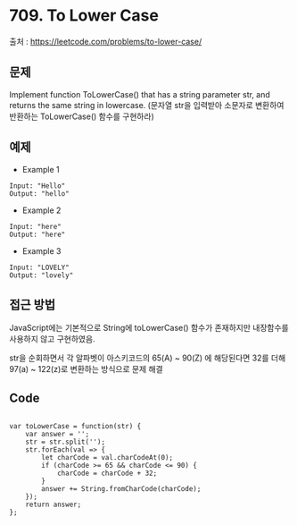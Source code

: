 # 709. To Lower Case

출처 : https://leetcode.com/problems/to-lower-case/

## 문제

Implement function ToLowerCase() that has a string parameter str, and returns the same string in lowercase.
(문자열 str을 입력받아 소문자로 변환하여 반환하는 ToLowerCase() 함수를 구현하라)

## 예제

- Example 1
```
Input: "Hello"
Output: "hello"
```
- Example 2
```
Input: "here"
Output: "here"
```
- Example 3
```
Input: "LOVELY"
Output: "lovely"
```

## 접근 방법

JavaScript에는 기본적으로 String에 toLowerCase() 함수가 존재하지만 내장함수를 사용하지 않고 구현하였음.

str을 순회하면서 각 알파벳이 아스키코드의 65(A) ~ 90(Z) 에 해당된다면 32를 더해 97(a) ~ 122(z)로 변환하는 방식으로 문제 해결

## Code
<pre>
<code>
var toLowerCase = function(str) {
    var answer = '';
    str = str.split('');
    str.forEach(val => {
        let charCode = val.charCodeAt(0);
        if (charCode >= 65 && charCode <= 90) {
            charCode = charCode + 32;
        }
        answer += String.fromCharCode(charCode);
    });
    return answer;
};
</code>
</pre>
